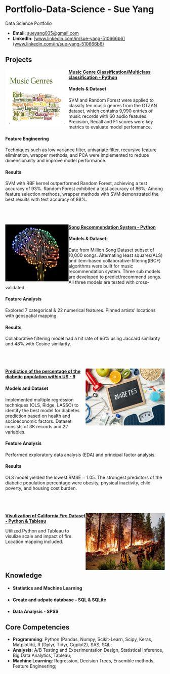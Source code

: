 # Portfolio-Data-Science - Sue Yang
Data Science Portfolio 

- **Email**: [sueyang035@gmail.com](sueyang035@gmail.com)
- **LinkedIn**: [www.linkedin.com/in/sue-yang-510666b6](www.linkedin.com/in/sue-yang-510666b6)

## Projects

<img align="left" width="200" height="180" src="https://github.com/sueyang035/Portfolio-Data-Science/blob/main/music.webp"> **[Music Genre Classification/Multiclass classification - Python](https://github.com/sueyang035/Portfolio-Data-Science/blob/Music-Genre-Classification/Advanced%20Machine%20Learning%20Classificaiton.pdf)**

#### Models & Dataset
SVM and Random Forest were applied to classify ten music genres from the GTZAN dataset, which
contains 9,990 entries of music records with 60 audio features. Precision, Recall and F1 scores were key metrics to
evaluate model performance.
#### Feature Engineering
Techniques such as low variance filter, univariate filter, recursive feature elimination, wrapper
methods, and PCA were implemented to reduce dimensionality and improve model performance.

#### Results

SVM with RBF kernel outperformed Random Forest, achieving a test accuracy of 93%. Random Forest
exhibited a test accuracy of 86%; Among feature selection methods, wrapper methods with SVM demonstrated the best
results with test accuracy of 88%.



#
<br />

<img align="left" width="200" height="180" src="https://github.com/sueyang035/Portfolio-Data-Science/blob/main/song.webp"> **[Song Recommendation System - Python](https://github.com/sueyang035/Portfolio-Data-Science/blob/KNN--Song-Recommendation/KNN%20-%20Recommend%20Songs.ipynb)**

#### Models & Dataset:
Date from Million Song Dataset subset of 10,000 songs.
Alternating least squares(ALS) and item-based collaborative-filtering(IBCF) algorithms were built for music recommendation system. Three sub models are developed to predict/recommend songs. All three models are tested with cross-validated.

#### Feature Analysis
Explored 7 categorical & 22 numerical features. Pinned artists' locations with geospatial mapping.
#### Results
Collaborative filtering model had a hit rate of 66% using Jaccard similarity and 48% with Cosine similarity.



#
<br />

<img align="right" width="250" height="180" src="https://github.com/sueyang035/Portfolio-Data-Science/blob/main/diabetes.jpg"> **[Prediction of the percentage of the diabetic population within US - R](https://github.com/sueyang035/Portfolio-Data-Science/tree/Linear-Regression)**

#### Models and Dataset
Implemented multiple regression techniques (OLS, Ridge, LASSO) to identify the best model for
diabetes prediction based on health and socioeconomic factors. Dataset consists of 3K records and 22 variables.
#### Feature Analysis
Performed exploratory data analysis (EDA) and principal factor analysis.
#### Results
OLS model yielded the lowest RMSE = 1.05. The strongest predictors of the diabetic population percentage
were obesity, physical inactivity, child poverty, and housing cost burden.
#
<br />

<img align="right" width="250" height="180" src="https://github.com/sueyang035/Portfolio-Data-Science/blob/main/fire.webp"> **[Visulization of California Fire Dataset - Python & Tableau ](https://github.com/sueyang035/Portfolio-Data-Science/tree/Data-Visualization)**

Utilized Python and Tableau to visulize scale and impact of fire.
Location mapping included. 

#

<br />


## Knowledge 

- #### Statistics and Machine Learning

- #### Create and udpate database - SQL & SQLite

 - #### Data Analysis - SPSS



 
## Core Competencies

- **Programming**: Python (Pandas, Numpy, Scikit-Learn, Scipy, Keras, Matplotlib), R (Dplyr, Tidyr, Ggplot2), SAS, SQL;
- **Analysis**: A/B Testing and Experimentation Design, Statistical Inference, Big Data Analytics, Tableau; 
- **Machine Learning**: Regression, Decision Trees, Ensemble methods, Feature Engineering;

